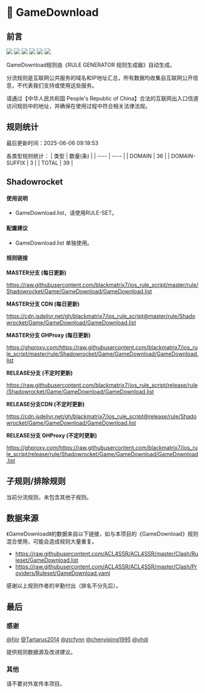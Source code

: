 # 🧸 GameDownload

## 前言

![](https://shields.io/badge/-移除重复规则-ff69b4) ![](https://shields.io/badge/-DOMAIN与DOMAIN--SUFFIX合并-green) ![](https://shields.io/badge/-DOMAIN--SUFFIX间合并-critical) ![](https://shields.io/badge/-DOMAIN与DOMAIN--KEYWORD合并-9cf) ![](https://shields.io/badge/-DOMAIN--SUFFIX与DOMAIN--KEYWORD合并-blue) ![](https://shields.io/badge/-IP--CIDR(6)合并-blueviolet) 

GameDownload规则由《RULE GENERATOR 规则生成器》自动生成。

分流规则是互联网公共服务的域名和IP地址汇总，所有数据均收集自互联网公开信息，不代表我们支持或使用这些服务。

请通过【中华人民共和国 People's Republic of China】合法的互联网出入口信道访问规则中的地址，并确保在使用过程中符合相关法律法规。

## 规则统计

最后更新时间：2025-06-06 09:18:53

各类型规则统计：
| 类型 | 数量(条)  | 
| ---- | ----  |
| DOMAIN | 36  | 
| DOMAIN-SUFFIX | 3  | 
| TOTAL | 39  | 


## Shadowrocket 

#### 使用说明
- GameDownload.list，请使用RULE-SET。

#### 配置建议
- GameDownload.list 单独使用。

#### 规则链接
**MASTER分支 (每日更新)**

https://raw.githubusercontent.com/blackmatrix7/ios_rule_script/master/rule/Shadowrocket/Game/GameDownload/GameDownload.list

**MASTER分支 CDN (每日更新)**

https://cdn.jsdelivr.net/gh/blackmatrix7/ios_rule_script@master/rule/Shadowrocket/Game/GameDownload/GameDownload.list

**MASTER分支 GHProxy (每日更新)**

https://ghproxy.com/https://raw.githubusercontent.com/blackmatrix7/ios_rule_script/master/rule/Shadowrocket/Game/GameDownload/GameDownload.list

**RELEASE分支 (不定时更新)**

https://raw.githubusercontent.com/blackmatrix7/ios_rule_script/release/rule/Shadowrocket/Game/GameDownload/GameDownload.list

**RELEASE分支CDN (不定时更新)**

https://cdn.jsdelivr.net/gh/blackmatrix7/ios_rule_script@release/rule/Shadowrocket/Game/GameDownload/GameDownload.list

**RELEASE分支 GHProxy (不定时更新)**

https://ghproxy.com/https://raw.githubusercontent.com/blackmatrix7/ios_rule_script/release/rule/Shadowrocket/Game/GameDownload/GameDownload.list

## 子规则/排除规则


当前分流规则，未包含其他子规则。

## 数据来源

《GameDownload》的数据来自以下链接，如与本项目的《GameDownload》规则混合使用，可能会造成规则大量重复。

- https://raw.githubusercontent.com/ACL4SSR/ACL4SSR/master/Clash/Ruleset/GameDownload.list
- https://raw.githubusercontent.com/ACL4SSR/ACL4SSR/master/Clash/Providers/Ruleset/GameDownload.yaml


感谢以上规则作者的辛勤付出（排名不分先后）。

## 最后

### 感谢

[@fiiir](https://github.com/fiiir) [@Tartarus2014](https://github.com/Tartarus2014) [@zjcfynn](https://github.com/zjcfynn) [@chenyiping1995](https://github.com/chenyiping1995) [@vhdj](https://github.com/vhdj)

提供规则数据源及改进建议。

### 其他

请不要对外宣传本项目。